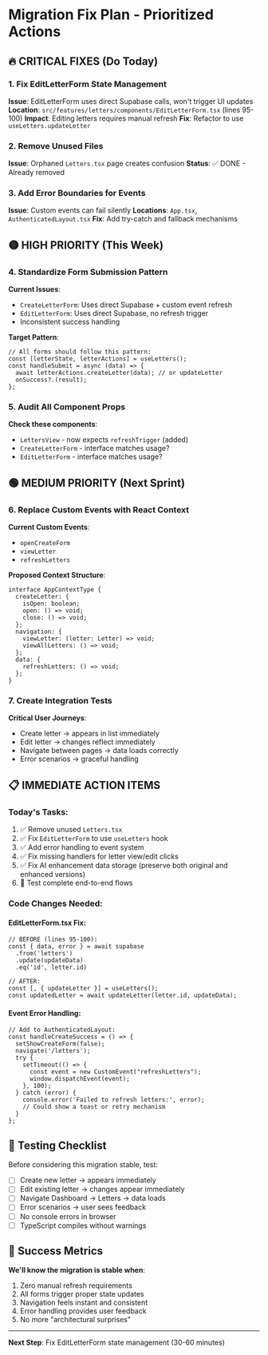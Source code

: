 # Migration Fix Plan - Prioritized Actions

## 🔥 CRITICAL FIXES (Do Today)

### 1. Fix EditLetterForm State Management
**Issue**: EditLetterForm uses direct Supabase calls, won't trigger UI updates
**Location**: `src/features/letters/components/EditLetterForm.tsx` (lines 95-100)
**Impact**: Editing letters requires manual refresh
**Fix**: Refactor to use `useLetters.updateLetter`

### 2. Remove Unused Files
**Issue**: Orphaned `Letters.tsx` page creates confusion
**Status**: ✅ DONE - Already removed

### 3. Add Error Boundaries for Events
**Issue**: Custom events can fail silently
**Locations**: `App.tsx`, `AuthenticatedLayout.tsx`
**Fix**: Add try-catch and fallback mechanisms

## 🟡 HIGH PRIORITY (This Week)

### 4. Standardize Form Submission Pattern
**Current Issues**:
- `CreateLetterForm`: Uses direct Supabase + custom event refresh
- `EditLetterForm`: Uses direct Supabase, no refresh trigger
- Inconsistent success handling

**Target Pattern**:
```tsx
// All forms should follow this pattern:
const [letterState, letterActions] = useLetters();
const handleSubmit = async (data) => {
  await letterActions.createLetter(data); // or updateLetter
  onSuccess?.(result);
};
```

### 5. Audit All Component Props
**Check these components**:
- `LettersView` - now expects `refreshTrigger` (added)
- `CreateLetterForm` - interface matches usage?
- `EditLetterForm` - interface matches usage?

## 🟢 MEDIUM PRIORITY (Next Sprint)

### 6. Replace Custom Events with React Context
**Current Custom Events**:
- `openCreateForm`
- `viewLetter`
- `refreshLetters`

**Proposed Context Structure**:
```tsx
interface AppContextType {
  createLetter: {
    isOpen: boolean;
    open: () => void;
    close: () => void;
  };
  navigation: {
    viewLetter: (letter: Letter) => void;
    viewAllLetters: () => void;
  };
  data: {
    refreshLetters: () => void;
  };
}
```

### 7. Create Integration Tests
**Critical User Journeys**:
- Create letter → appears in list immediately
- Edit letter → changes reflect immediately
- Navigate between pages → data loads correctly
- Error scenarios → graceful handling

## 📋 IMMEDIATE ACTION ITEMS

### Today's Tasks:
1. ✅ Remove unused `Letters.tsx`
2. ✅ Fix `EditLetterForm` to use `useLetters` hook
3. ✅ Add error handling to event system
4. ✅ Fix missing handlers for letter view/edit clicks
5. ✅ Fix AI enhancement data storage (preserve both original and enhanced versions)
6. 🔄 Test complete end-to-end flows

### Code Changes Needed:

#### EditLetterForm.tsx Fix:
```tsx
// BEFORE (lines 95-100):
const { data, error } = await supabase
  .from('letters')
  .update(updateData)
  .eq('id', letter.id)

// AFTER:
const [, { updateLetter }] = useLetters();
const updatedLetter = await updateLetter(letter.id, updateData);
```

#### Event Error Handling:
```tsx
// Add to AuthenticatedLayout:
const handleCreateSuccess = () => {
  setShowCreateForm(false);
  navigate('/letters');
  try {
    setTimeout(() => {
      const event = new CustomEvent("refreshLetters");
      window.dispatchEvent(event);
    }, 100);
  } catch (error) {
    console.error('Failed to refresh letters:', error);
    // Could show a toast or retry mechanism
  }
};
```

## 🧪 Testing Checklist

Before considering this migration stable, test:
- [ ] Create new letter → appears immediately
- [ ] Edit existing letter → changes appear immediately  
- [ ] Navigate Dashboard → Letters → data loads
- [ ] Error scenarios → user sees feedback
- [ ] No console errors in browser
- [ ] TypeScript compiles without warnings

## 🎯 Success Metrics

**We'll know the migration is stable when**:
1. Zero manual refresh requirements
2. All forms trigger proper state updates
3. Navigation feels instant and consistent
4. Error handling provides user feedback
5. No more "architectural surprises"

---

**Next Step**: Fix EditLetterForm state management (30-60 minutes)
